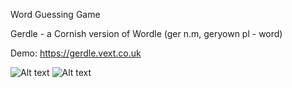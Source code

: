 Word Guessing Game

Gerdle - a Cornish version of Wordle (ger n.m, geryown pl - word)

Demo: https://gerdle.vext.co.uk

![Alt text](https://vext.co.uk/screens/main_screen.png "Cornish Gerdle app screenshot")
![Alt text](https://vext.co.uk/screens/share_screen.png "Cornish Gerdle share screenshot")


